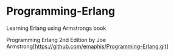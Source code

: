 # Programming-Erlang
Learning Erlang using Armstrongs book

Programming Erlang 2nd Edition by Joe Armstrong[https://github.com/emaphis/Programming-Erlang.git]
